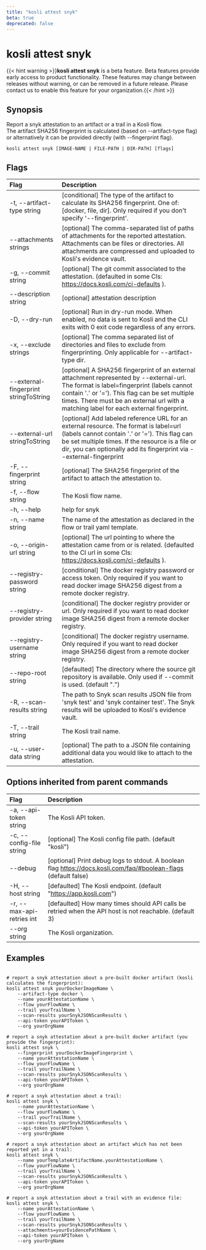 ```yaml
---
title: "kosli attest snyk"
beta: true
deprecated: false
---
```


# kosli attest snyk

{{< hint warning >}}**kosli attest snyk** is a beta feature. Beta features provide early access to product functionality.  These features may change between releases without warning, or can be removed in a future release.
Please contact us to enable this feature for your organization.{{< /hint >}}
## Synopsis

Report a snyk attestation to an artifact or a trail in a Kosli flow.  
The artifact SHA256 fingerprint is calculated (based on --artifact-type flag) or alternatively it can be provided directly (with --fingerprint flag).

```shell
kosli attest snyk [IMAGE-NAME | FILE-PATH | DIR-PATH] [flags]
```

## Flags
| Flag | Description |
| :--- | :--- |
|    -t, --artifact-type string  |  [conditional] The type of the artifact to calculate its SHA256 fingerprint. One of: [docker, file, dir]. Only required if you don't specify '--fingerprint'.  |
|        --attachments strings  |  [optional] The comma-separated list of paths of attachments for the reported attestation. Attachments can be files or directories. All attachments are compressed and uploaded to Kosli's evidence vault.  |
|    -g, --commit string  |  [optional] The git commit associated to the attestation. (defaulted in some CIs: https://docs.kosli.com/ci-defaults ).  |
|        --description string  |  [optional] attestation description  |
|    -D, --dry-run  |  [optional] Run in dry-run mode. When enabled, no data is sent to Kosli and the CLI exits with 0 exit code regardless of any errors.  |
|    -x, --exclude strings  |  [optional] The comma separated list of directories and files to exclude from fingerprinting. Only applicable for --artifact-type dir.  |
|        --external-fingerprint stringToString  |  [optional] A SHA256 fingerprint of an external attachment represented by --external-url. The format is label=fingerprint (labels cannot contain '.' or '='). This flag can be set multiple times. There must be an external url with a matching label for each external fingerprint.  |
|        --external-url stringToString  |  [optional] Add labeled reference URL for an external resource. The format is label=url (labels cannot contain '.' or '='). This flag can be set multiple times. If the resource is a file or dir, you can optionally add its fingerprint via --external-fingerprint  |
|    -F, --fingerprint string  |  [optional] The SHA256 fingerprint of the artifact to attach the attestation to.  |
|    -f, --flow string  |  The Kosli flow name.  |
|    -h, --help  |  help for snyk  |
|    -n, --name string  |  The name of the attestation as declared in the flow or trail yaml template.  |
|    -o, --origin-url string  |  [optional] The url pointing to where the attestation came from or is related. (defaulted to the CI url in some CIs: https://docs.kosli.com/ci-defaults ).  |
|        --registry-password string  |  [conditional] The docker registry password or access token. Only required if you want to read docker image SHA256 digest from a remote docker registry.  |
|        --registry-provider string  |  [conditional] The docker registry provider or url. Only required if you want to read docker image SHA256 digest from a remote docker registry.  |
|        --registry-username string  |  [conditional] The docker registry username. Only required if you want to read docker image SHA256 digest from a remote docker registry.  |
|        --repo-root string  |  [defaulted] The directory where the source git repository is available. Only used if --commit is used. (default ".")  |
|    -R, --scan-results string  |  The path to Snyk scan results JSON file from 'snyk test' and 'snyk container test'. The Snyk results will be uploaded to Kosli's evidence vault.  |
|    -T, --trail string  |  The Kosli trail name.  |
|    -u, --user-data string  |  [optional] The path to a JSON file containing additional data you would like to attach to the attestation.  |


## Options inherited from parent commands
| Flag | Description |
| :--- | :--- |
|    -a, --api-token string  |  The Kosli API token.  |
|    -c, --config-file string  |  [optional] The Kosli config file path. (default "kosli")  |
|        --debug  |  [optional] Print debug logs to stdout. A boolean flag https://docs.kosli.com/faq/#boolean-flags (default false)  |
|    -H, --host string  |  [defaulted] The Kosli endpoint. (default "https://app.kosli.com")  |
|    -r, --max-api-retries int  |  [defaulted] How many times should API calls be retried when the API host is not reachable. (default 3)  |
|        --org string  |  The Kosli organization.  |


## Examples

```shell

# report a snyk attestation about a pre-built docker artifact (kosli calculates the fingerprint):
kosli attest snyk yourDockerImageName \
	--artifact-type docker \
	--name yourAttestationName \
	--flow yourFlowName \
	--trail yourTrailName \
	--scan-results yourSnykJSONScanResults \
	--api-token yourAPIToken \
	--org yourOrgName

# report a snyk attestation about a pre-built docker artifact (you provide the fingerprint):
kosli attest snyk \
	--fingerprint yourDockerImageFingerprint \
	--name yourAttestationName \
	--flow yourFlowName \
	--trail yourTrailName \
	--scan-results yourSnykJSONScanResults \
	--api-token yourAPIToken \
	--org yourOrgName

# report a snyk attestation about a trail:
kosli attest snyk \
	--name yourAttestationName \
	--flow yourFlowName \
	--trail yourTrailName \
	--scan-results yourSnykJSONScanResults \
	--api-token yourAPIToken \
	--org yourOrgName

# report a snyk attestation about an artifact which has not been reported yet in a trail:
kosli attest snyk \
	--name yourTemplateArtifactName.yourAttestationName \
	--flow yourFlowName \
	--trail yourTrailName \
	--scan-results yourSnykJSONScanResults \
	--api-token yourAPIToken \
	--org yourOrgName

# report a snyk attestation about a trail with an evidence file:
kosli attest snyk \
	--name yourAttestationName \
	--flow yourFlowName \
	--trail yourTrailName \
	--scan-results yourSnykJSONScanResults \
	--attachments=yourEvidencePathName \
	--api-token yourAPIToken \
	--org yourOrgName

```

